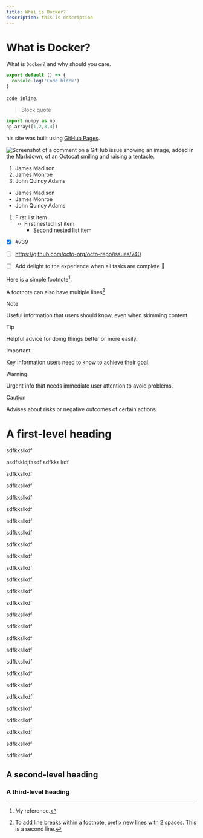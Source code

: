 ```yaml
---
title: Whai is Docker?
description: this is description
---
```


# What is Docker?

What is `Docker`? and why should you care.

  ```js [file.js]{4-6,7} meta-info=val
  export default () => {
    console.log('Code block')
  }
  ```

  `code inline`.

> Block quote

```python
import numpy as np
np.array([1,2,3,4])
```
his site was built using [GitHub Pages](https://pages.github.com/).



![Screenshot of a comment on a GitHub issue showing an image, added in the Markdown, of an Octocat smiling and raising a tentacle.](https://myoctocat.com/assets/images/base-octocat.svg)



1. James Madison
2. James Monroe
3. John Quincy Adams

- James Madison
- James Monroe
- John Quincy Adams

1. First list item
   - First nested list item
     - Second nested list item


- [x] #739
- [ ] https://github.com/octo-org/octo-repo/issues/740
- [ ] Add delight to the experience when all tasks are complete :tada:


Here is a simple footnote[^1].

A footnote can also have multiple lines[^2].

[^1]: My reference.
[^2]: To add line breaks within a footnote, prefix new lines with 2 spaces.
  This is a second line.




> [!NOTE]
> Useful information that users should know, even when skimming content.

> [!TIP]
> Helpful advice for doing things better or more easily.

> [!IMPORTANT]
> Key information users need to know to achieve their goal.

> [!WARNING]
> Urgent info that needs immediate user attention to avoid problems.

> [!CAUTION]
> Advises about risks or negative outcomes of certain actions.  

# A first-level heading
sdfkkslkdf

asdfskldjfasdf
sdfkkslkdf

sdfkkslkdf

sdfkkslkdf

sdfkkslkdf

sdfkkslkdf

sdfkkslkdf

sdfkkslkdf

sdfkkslkdf

sdfkkslkdf

sdfkkslkdf

sdfkkslkdf

sdfkkslkdf

sdfkkslkdf

sdfkkslkdf

sdfkkslkdf

sdfkkslkdf

sdfkkslkdf

sdfkkslkdf

sdfkkslkdf

sdfkkslkdf

sdfkkslkdf

sdfkkslkdf

sdfkkslkdf

sdfkkslkdf

sdfkkslkdf

sdfkkslkdf


## A second-level heading
### A third-level heading